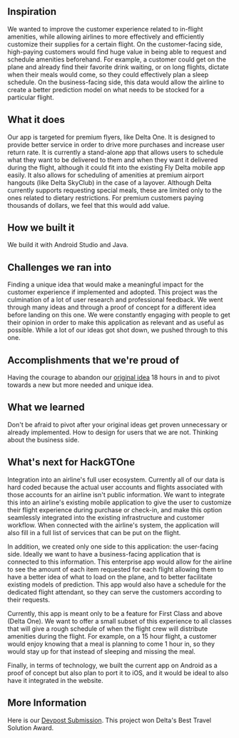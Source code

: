 ## Inspiration
We wanted to improve the customer experience related to in-flight amenities, while allowing airlines to more effectively and efficiently customize their supplies for a certain flight. On the customer-facing side, high-paying customers would find huge value in being able to request and schedule amenities beforehand. For example, a customer could get on the plane and already find their favorite drink waiting, or on long flights, dictate when their meals would come, so they could effectively plan a sleep schedule. On the business-facing side, this data would allow the airline to create a better prediction model on what needs to be stocked for a particular flight.

## What it does
Our app is targeted for premium flyers, like Delta One. It is designed to provide better service in order to drive more purchases and increase user return rate. It is currently a stand-alone app that allows users to schedule what they want to be delivered to them and when they want it delivered during the flight, although it could fit into the existing Fly Delta mobile app easily. It also allows for scheduling of amenities at premium airport hangouts (like Delta SkyClub) in the case of a layover. Although Delta currently supports requesting special meals, these are limited only to the ones related to dietary restrictions. For premium customers paying thousands of dollars, we feel that this would add value.

## How we built it
We build it with Android Studio and Java.

## Challenges we ran into
Finding a unique idea that would make a meaningful impact for the customer experience if implemented and adopted.
This project was the culmination of a lot of user research and professional feedback. We went through many ideas and through a proof of concept for a different idea before landing on this one. We were constantly engaging with people to get their opinion in order to make this application as relevant and as useful as possible. While a lot of our ideas got shot down, we pushed through to this one.

## Accomplishments that we're proud of
Having the courage to abandon our [original idea](https://github.com/CABowers/time-flies) 18 hours in and to pivot towards a new but more needed and unique idea.

## What we learned
Don't be afraid to pivot after your original ideas get proven unnecessary or already implemented. 
How to design for users that we are not.
Thinking about the business side.

## What's next for HackGTOne
Integration into an airline's full user ecosystem. Currently all of our data is hard coded because the actual user accounts and flights associated with those accounts for an airline isn't public information. We want to integrate this into an airline's existing mobile application to give the user to customize their flight experience during purchase or check-in, and make this option seamlessly integrated into the existing infrastructure and customer workflow. When connected with the airline's system, the application will also fill in a full list of services that can be put on the flight. 

In addition, we created only one side to this application: the user-facing side. Ideally we want to have a business-facing application that is connected to this information. This enterprise app would allow for the airline to see the amount of each item requested for each flight allowing them to have a better idea of what to load on the plane, and to better facilitate existing models of prediction. This app would also have a schedule for the dedicated flight attendant, so they can serve the customers according to their requests. 

Currently, this app is meant only to be a feature for First Class and above (Delta One). We want to offer a small subset of this experience to all classes that will give a rough schedule of when the flight crew will distribute amenities during the flight. For example, on a 15 hour flight, a customer would enjoy knowing that a meal is planning to come 1 hour in, so they would stay up for that instead of sleeping and missing the meal. 

Finally, in terms of technology, we built the current app on Android as a proof of concept but also plan to port it to iOS, and it would be ideal to also have it integrated in the website. 

## More Information
Here is our [Devpost Submission](https://devpost.com/software/hackgtone).
This project won Delta's Best Travel Solution Award.
